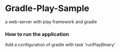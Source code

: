 # Gradle-Play-Sample
a web-server with play framework and gradle


### How to run the application
Add a configuration of gradle with task 'runPlayBinary'
